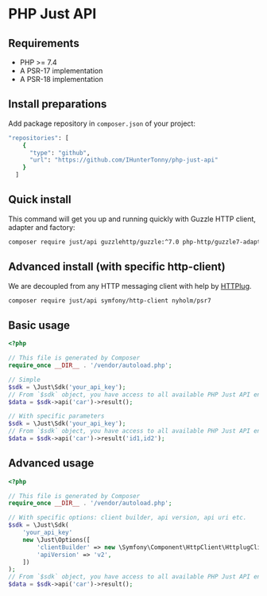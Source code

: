 # PHP Just API

## Requirements
 - PHP >= 7.4
 - A PSR-17 implementation
 - A PSR-18 implementation

## Install preparations
Add package repository in `composer.json` of your project:
```bash
"repositories": [
    {
      "type": "github",
      "url": "https://github.com/IHunterTonny/php-just-api"
    }
  ]
```

## Quick install
This command will get you up and running quickly with Guzzle HTTP client, adapter and factory:
```bash
composer require just/api guzzlehttp/guzzle:^7.0 php-http/guzzle7-adapter http-interop/http-factory-guzzle 
```

## Advanced install (with specific http-client)
We are decoupled from any HTTP messaging client with help by [HTTPlug](https://httplug.io).

```bash
composer require just/api symfony/http-client nyholm/psr7
```

## Basic usage
```php
<?php

// This file is generated by Composer
require_once __DIR__ . '/vendor/autoload.php';

// Simple
$sdk = \Just\Sdk('your_api_key');
// From `$sdk` object, you have access to all available PHP Just API endpoints. E.g.:
$data = $sdk->api('car')->result();

// With specific parameters
$sdk = \Just\Sdk('your_api_key');
// From `$sdk` object, you have access to all available PHP Just API endpoints. E.g.:
$data = $sdk->api('car')->result('id1,id2');
```

## Advanced usage
```php
<?php

// This file is generated by Composer
require_once __DIR__ . '/vendor/autoload.php';

// With specific options: client builder, api version, api uri etc.
$sdk = \Just\Sdk(
    'your_api_key'
    new \Just\Options([
        'clientBuilder' => new \Symfony\Component\HttpClient\HttplugClient(),
        'apiVersion' => 'v2',
    ])
);
// From `$sdk` object, you have access to all available PHP Just API endpoints. E.g.:
$data = $sdk->api('car')->result();